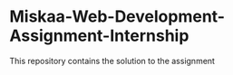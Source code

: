 # Miskaa-Web-Development-Assignment-Internship
This repository contains the solution to the assignment
